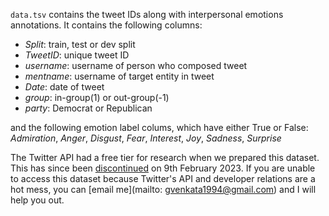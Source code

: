 `data.tsv` contains the tweet IDs along with interpersonal emotions annotations. It contains the following columns:

- *Split*: train, test or dev split
- *TweetID*: unique tweet ID
- *username*: username of person who composed tweet
- *mentname*: username of target entity in tweet
- *Date*: date of tweet
- *group*: in-group(1) or out-group(-1)
- *party*: Democrat or Republican

and the following emotion label colums, which have either True or False: *Admiration*, *Anger*, *Disgust*, *Fear*, *Interest*, *Joy*, *Sadness*, *Surprise*

The Twitter API had a free tier for research when we prepared this dataset. This has since been [discontinued](https://twitter.com/TwitterDev/status/1621026986784337922) on 9th February 2023. If you are unable to access this dataset because Twitter's API and developer relations are a hot mess, you can [email me](mailto: gvenkata1994@gmail.com) and I will help you out.
